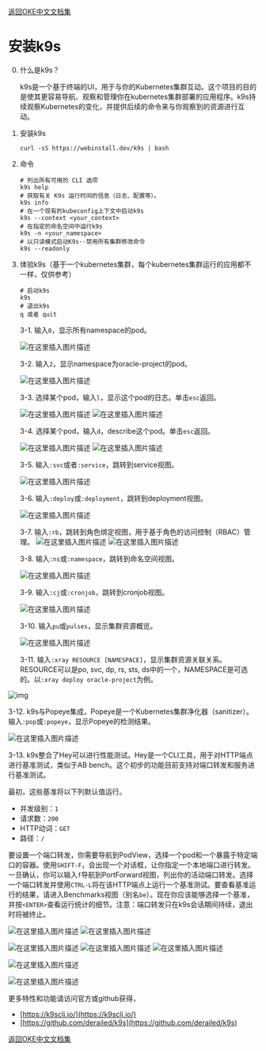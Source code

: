 [返回OKE中文文档集](../README.md)

# 安装k9s

0. 什么是k9s？

   k9s是一个基于终端的UI，用于与你的Kubernetes集群互动。这个项目的目的是使其更容易导航、观察和管理你在kubernetes集群部署的应用程序。k9s持续观察Kubernetes的变化，并提供后续的命令来与你观察到的资源进行互动。



1. 安装k9s

   ```
   curl -sS https://webinstall.dev/k9s | bash
   ```



2. 命令

   ```
   # 列出所有可用的 CLI 选项
   k9s help
   # 获取有关 K9s 运行时间的信息（日志、配置等）。
   k9s info
   # 在一个现有的kubeconfig上下文中启动k9s
   k9s --context <your_context>
   # 在指定的命名空间中运行k9s
   k9s -n <your_namespace>
   # 以只读模式启动K9s--禁用所有集群修改命令
   k9s --readonly
   ```



3. 体验k9s（基于一个kubernetes集群，每个kubernetes集群运行的应用都不一样，仅供参考）

   ```
   # 启动k9s
   k9s
   # 退出k9s
   q 或者 quit
   ```

   3-1. 输入`0`，显示所有namespace的pod。

      ![在这里插入图片描述](images/watermark,type_d3F5LXplbmhlaQ,shadow_50,text_Q1NETiBAZW5nY2hpbmE=,size_20,color_FFFFFF,t_70,g_se,x_16#pic_center.png)




   3-2. 输入`2`，显示namespace为oracle-project的pod。

   ![在这里插入图片描述](images/watermark,type_d3F5LXplbmhlaQ,shadow_50,text_Q1NETiBAZW5nY2hpbmE=,size_20,color_FFFFFF,t_70,g_se,x_16#pic_center-16668345320993.png)




   3-3. 选择某个pod，输入`l`，显示这个pod的日志。单击`esc`返回。

   ![在这里插入图片描述](images/watermark,type_d3F5LXplbmhlaQ,shadow_50,text_Q1NETiBAZW5nY2hpbmE=,size_20,color_FFFFFF,t_70,g_se,x_16#pic_center-16668345358346.png)
   ![在这里插入图片描述](images/watermark,type_d3F5LXplbmhlaQ,shadow_50,text_Q1NETiBAZW5nY2hpbmE=,size_20,color_FFFFFF,t_70,g_se,x_16#pic_center-16668345389529.png)

   

   3-4. 选择某个pod，输入`d`，describe这个pod。单击`esc`返回。

   ![在这里插入图片描述](images/watermark,type_d3F5LXplbmhlaQ,shadow_50,text_Q1NETiBAZW5nY2hpbmE=,size_20,color_FFFFFF,t_70,g_se,x_16#pic_center-166683454169912.png)
   ![在这里插入图片描述](images/watermark,type_d3F5LXplbmhlaQ,shadow_50,text_Q1NETiBAZW5nY2hpbmE=,size_20,color_FFFFFF,t_70,g_se,x_16#pic_center-166683454443515.png)



   3-5. 输入`:svc`或者`:service`，跳转到service视图。


   ![在这里插入图片描述](images/watermark,type_d3F5LXplbmhlaQ,shadow_50,text_Q1NETiBAZW5nY2hpbmE=,size_20,color_FFFFFF,t_70,g_se,x_16#pic_center-166683454677418.png)


   3-6. 输入`:deploy`或`:deployment`，跳转到deployment视图。


   ![在这里插入图片描述](images/watermark,type_d3F5LXplbmhlaQ,shadow_50,text_Q1NETiBAZW5nY2hpbmE=,size_20,color_FFFFFF,t_70,g_se,x_16#pic_center-166683454903821.png)

   3-7. 输入`:rb`，跳转到角色绑定视图，用于基于角色的访问控制（RBAC）管理。
   ![在这里插入图片描述](images/watermark,type_d3F5LXplbmhlaQ,shadow_50,text_Q1NETiBAZW5nY2hpbmE=,size_20,color_FFFFFF,t_70,g_se,x_16#pic_center-166683455126224.png)
   ![在这里插入图片描述](images/watermark,type_d3F5LXplbmhlaQ,shadow_50,text_Q1NETiBAZW5nY2hpbmE=,size_20,color_FFFFFF,t_70,g_se,x_16#pic_center-166683455364027.png)




   3-8. 输入`:ns`或`:namespace`，跳转到命名空间视图。

    ![在这里插入图片描述](https://img-blog.csdnimg.cn/1057256714b44f638c4a3d71c810fb94.png?x-oss-process=image/watermark,type_d3F5LXplbmhlaQ,shadow_50,text_Q1NETiBAZW5nY2hpbmE=,size_20,color_FFFFFF,t_70,g_se,x_16#pic_center)


   3-9. 输入`:cj`或`:cronjob`，跳转到cronjob视图。

   ![在这里插入图片描述](images/watermark,type_d3F5LXplbmhlaQ,shadow_50,text_Q1NETiBAZW5nY2hpbmE=,size_20,color_FFFFFF,t_70,g_se,x_16#pic_center-166683455939330.png)


   3-10. 输入`pu`或`pulses`，显示集群资源概览。

   ![在这里插入图片描述](images/watermark,type_d3F5LXplbmhlaQ,shadow_50,text_Q1NETiBAZW5nY2hpbmE=,size_20,color_FFFFFF,t_70,g_se,x_16#pic_center-166683456254333.png)

   3-11. 输入`:xray RESOURCE [NAMESPACE]`，显示集群资源关联关系。RESOURCE可以是po, svc, dp, rs, sts, ds中的一个，NAMESPACE是可选的。以`:xray deploy oracle-project`为例。

![img](images/watermark,type_d3F5LXplbmhlaQ,shadow_50,text_Q1NETiBAZW5nY2hpbmE=,size_20,color_FFFFFF,t_70,g_se,x_16#pic_center-166683461152260.png)




   3-12. k9s与Popeye集成，Popeye是一个Kubernetes集群净化器（sanitizer）。输入`:pop`或`:popeye`，显示Popeye的检测结果。

   ![在这里插入图片描述](images/watermark,type_d3F5LXplbmhlaQ,shadow_50,text_Q1NETiBAZW5nY2hpbmE=,size_20,color_FFFFFF,t_70,g_se,x_16#pic_center-166683456802036.png)


   3-13. k9s整合了Hey可以进行性能测试。Hey是一个CLI工具，用于对HTTP端点进行基准测试，类似于AB bench。这个初步的功能目前支持对端口转发和服务进行基准测试。

   最初，这些基准将以下列默认值运行。

   - 并发级别：`1`
   - 请求数：`200`
   - HTTP动词：`GET`
   - 路径：`/`

   要设置一个端口转发，你需要导航到PodView，选择一个pod和一个暴露于特定端口的容器。使用`SHIFT-F`，会出现一个对话框，让你指定一个本地端口进行转发。一旦确认，你可以输入`f`导航到PortForward视图，列出你的活动端口转发。选择一个端口转发并使用`CTRL-L`将在该HTTP端点上运行一个基准测试。要查看基准运行的结果，请进入Benchmarks视图（别名`be`）。现在你应该能够选择一个基准，并按`<ENTER>`查看运行统计的细节。注意：端口转发只在k9s会话期间持续，退出时将被终止。   

   ![在这里插入图片描述](images/watermark,type_d3F5LXplbmhlaQ,shadow_50,text_Q1NETiBAZW5nY2hpbmE=,size_20,color_FFFFFF,t_70,g_se,x_16#pic_center-166683457149339.png)
   ![在这里插入图片描述](images/watermark,type_d3F5LXplbmhlaQ,shadow_50,text_Q1NETiBAZW5nY2hpbmE=,size_20,color_FFFFFF,t_70,g_se,x_16#pic_center-166683457445242.png)

   ![在这里插入图片描述](images/watermark,type_d3F5LXplbmhlaQ,shadow_50,text_Q1NETiBAZW5nY2hpbmE=,size_20,color_FFFFFF,t_70,g_se,x_16#pic_center-166683457685545.png)   ![在这里插入图片描述](images/watermark,type_d3F5LXplbmhlaQ,shadow_50,text_Q1NETiBAZW5nY2hpbmE=,size_20,color_FFFFFF,t_70,g_se,x_16#pic_center-166683457920648.png)
   ![在这里插入图片描述](images/watermark,type_d3F5LXplbmhlaQ,shadow_50,text_Q1NETiBAZW5nY2hpbmE=,size_20,color_FFFFFF,t_70,g_se,x_16#pic_center-166683458143151.png)

   ![在这里插入图片描述](images/watermark,type_d3F5LXplbmhlaQ,shadow_50,text_Q1NETiBAZW5nY2hpbmE=,size_20,color_FFFFFF,t_70,g_se,x_16#pic_center-166683458389354.png)

   ![在这里插入图片描述](images/watermark,type_d3F5LXplbmhlaQ,shadow_50,text_Q1NETiBAZW5nY2hpbmE=,size_20,color_FFFFFF,t_70,g_se,x_16#pic_center-166683458622257.png)

   更多特性和功能请访问官方或github获得，

- [https://k9scli.io/](https://k9scli.io/)
- [https://github.com/derailed/k9s](https://github.com/derailed/k9s)



[返回OKE中文文档集](../README.md)

